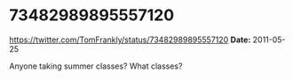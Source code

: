 # 73482989895557120
https://twitter.com/TomFrankly/status/73482989895557120
**Date:** 2011-05-25

Anyone taking summer classes? What classes?
